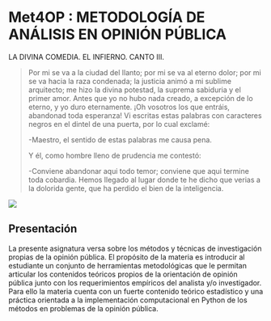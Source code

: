 # Met4OP : METODOLOGÍA DE ANÁLISIS EN OPINIÓN PÚBLICA

LA DIVINA COMEDIA.
EL INFIERNO. 
CANTO III.

>
> Por mi se va a la ciudad del llanto; por mi se va al eterno dolor; por mi se va hacia la raza condenada; la justicia animó a mi sublime arquitecto; me hizo la divina potestad, la suprema sabiduria y el primer amor. Antes que yo no hubo nada creado, a excepción de lo eterno, y yo duro eternamente. ¡Oh vosotros los que entráis, abandonad toda esperanza! Vi escritas estas palabras con caracteres negros en el dintel de una puerta, por lo cual exclamé:
>
> -Maestro, el sentido de estas palabras me causa pena.
>
> Y él, como hombre lleno de prudencia me contestó:
>
> -Conviene abandonar aqui todo temor; conviene que aqui termine toda cobardia. Hemos llegado al lugar donde te he dicho que verias a la dolorida gente, que ha perdido el bien de la inteligencia.
>

![](https://upload.wikimedia.org/wikipedia/commons/7/75/Blake01.jpg)

## Presentación

La presente asignatura versa sobre los métodos y técnicas de investigación propias de la opinión pública. El propósito de la materia es introducir al estudiante un conjunto de herramientas metodológicas que le permitan
articular los contenidos teóricos propios de la orientación de opinión pública junto con los requerimientos empı́ricos del analista y/o investigador. Para ello la materia cuenta con un fuerte contenido teórico estadı́stico y una práctica orientada a la implementación computacional en Python de los métodos en problemas de la opinión pública.
